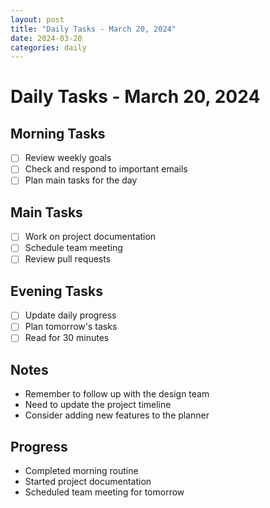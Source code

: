```yaml
---
layout: post
title: "Daily Tasks - March 20, 2024"
date: 2024-03-20
categories: daily
---
```


# Daily Tasks - March 20, 2024

## Morning Tasks
- [ ] Review weekly goals
- [ ] Check and respond to important emails
- [ ] Plan main tasks for the day

## Main Tasks
- [ ] Work on project documentation
- [ ] Schedule team meeting
- [ ] Review pull requests

## Evening Tasks
- [ ] Update daily progress
- [ ] Plan tomorrow's tasks
- [ ] Read for 30 minutes

## Notes
- Remember to follow up with the design team
- Need to update the project timeline
- Consider adding new features to the planner

## Progress
- Completed morning routine
- Started project documentation
- Scheduled team meeting for tomorrow 